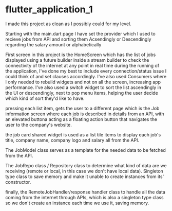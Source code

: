 # flutter_application_1

I made this project as clean as I possibly could for my level.

Starting with the main.dart page I have set the provider which I used to recieve jobs from API and sorting them Acsendingly or Descendingly regarding the salary amount or alphabetically

First screen in this project is the HomeScreen which has the list of jobs displayed using a future builder inside a stream builder to check the connectivity of the internet at any point in real time during the running of the application, I've done my best to include every connection/status issue I could think of and set clauses accordingly. I've also used Consumers where I only needed to rebuild widgets and not on all the screen, increasing app performance. I've also used a switch widget to sort the list ascendingly in the UI or descendingly, next to pop menu items, helping the user decide which kind of sort they'd like to have. 

pressing each list item, gets the user to a different page which is the Job information screen where each job is described in details from an API, with an elevated buttona acting as a floating action button that navigates the user to the company's website.

the job card shared widget is used as a list tile items to display each job's title, company name, company logo and salary all from the API.

The JobModel class serves as a template for the needed data to be fetched from the API.

The JobRepo class / Repository class to determine what kind of data are we receiving (remote or local, in this case we don't have local data). Singleton type class to save memory and make it unable to create instances from its' constructor.

finally, the RemoteJobHandler/response handler class to handle all the data coming from the internet through APIs, which is also a singleton type class so we don't create an instance each time we use it, saving memory.

